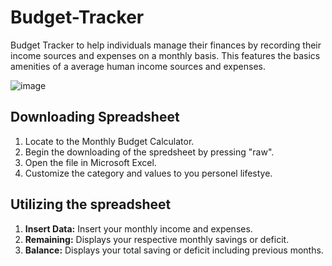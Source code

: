 # Budget-Tracker
Budget Tracker to help individuals manage their finances by recording their income sources and expenses on a monthly basis. This features the basics amenities of a average human income sources and expenses.

![image](https://github.com/user-attachments/assets/4fd2e0cb-833a-4363-8cb4-a5416a171c17)

## Downloading Spreadsheet
1. Locate to the Monthly Budget Calculator.
2. Begin the downloading of the spredsheet by pressing "raw".
3. Open the file in Microsoft Excel.
4. Customize the category and values to you personel lifestye.

## Utilizing the spreadsheet
1. **Insert Data:** Insert your monthly income and expenses.
2. **Remaining:** Displays your respective monthly savings or deficit.
3. **Balance:** Displays your total saving or deficit including previous months.
